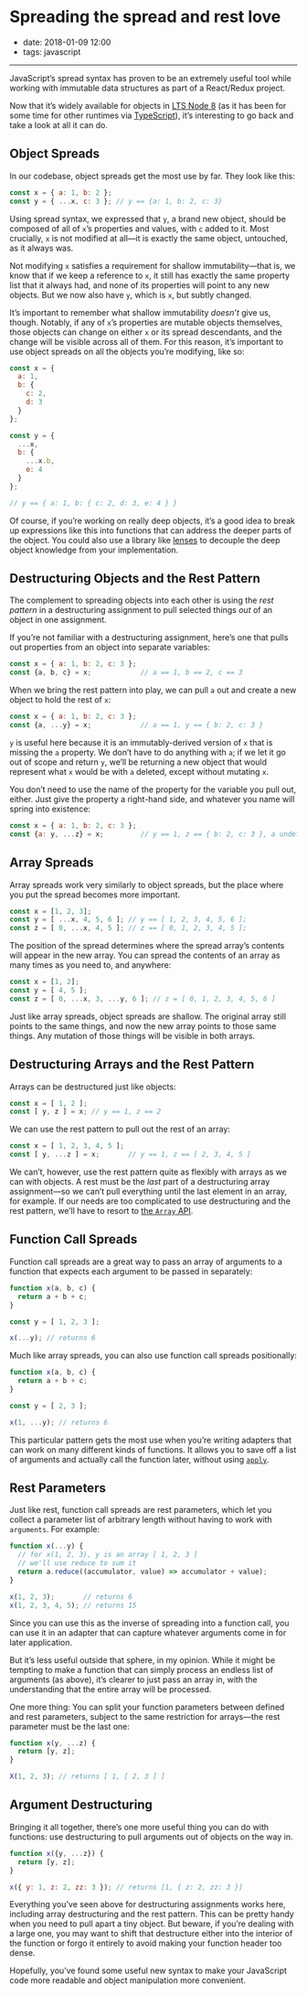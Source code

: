 # Spreading the spread and rest love

- date: 2018-01-09 12:00
- tags: javascript

----

JavaScript’s spread syntax has proven to be an extremely useful tool while working with immutable data structures as part of a React/Redux project.

Now that it’s widely available for objects in [LTS Node 8](https://nodejs.org/en/blog/release/v8.9.0) (as it has been for some time for other runtimes via [TypeScript](https://www.typescriptlang.org)), it’s interesting to go back and take a look at all it can do.

Object Spreads
--------------

In our codebase, object spreads get the most use by far. They look like this:

```javascript
const x = { a: 1, b: 2 };
const y = { ...x, c: 3 }; // y == {a: 1, b: 2, c: 3}
```

Using spread syntax, we expressed that `y`, a brand new object, should be composed of all of `x`’s properties and values, with `c` added to it. Most crucially, `x` is not modified at all—it is exactly the same object, untouched, as it always was.

Not modifying `x` satisfies a requirement for shallow immutability—that is, we know that if we keep a reference to `x`, it still has exactly the same property list that it always had, and none of its properties will point to any new objects. But we now also have `y`, which is `x`, but subtly changed.

It’s important to remember what shallow immutability _doesn’t_ give us, though. Notably, if any of `x`’s properties are mutable objects themselves, those objects can change on either `x` or its spread descendants, and the change will be visible across all of them. For this reason, it’s important to use object spreads on all the objects you’re modifying, like so:

```javascript
const x = {
  a: 1,
  b: {
    c: 2,
    d: 3
  }
};

const y = {
  ...x,
  b: {
    ...x.b,
    e: 4
  }
};

// y == { a: 1, b: { c: 2, d: 3, e: 4 } }
```

Of course, if you’re working on really deep objects, it’s a good idea to break up expressions like this into functions that can address the deeper parts of the object. You could also use a library like [lenses](https://github.com/atomicobject/lenses) to decouple the deep object knowledge from your implementation.

Destructuring Objects and the Rest Pattern
------------------------------------------

The complement to spreading objects into each other is using the _rest pattern_ in a destructuring assignment to pull selected things _out_ of an object in one assignment.

If you’re not familiar with a destructuring assignment, here’s one that pulls out properties from an object into separate variables:

```javascript
const x = { a: 1, b: 2, c: 3 };
const {a, b, c} = x;            // a == 1, b == 2, c == 3
```

When we bring the rest pattern into play, we can pull `a` out and create a new object to hold the rest of `x`:

```javascript
const x = { a: 1, b: 2, c: 3 };
const {a, ...y} = x;            // a == 1, y == { b: 2, c: 3 }
```

`y` is useful here because it is an immutably-derived version of `x` that is missing the `a` property. We don’t have to do anything with `a`; if we let it go out of scope and return `y`, we’ll be returning a new object that would represent what `x` would be with `a` deleted, except without mutating `x`.

You don’t need to use the name of the property for the variable you pull out, either. Just give the property a right-hand side, and whatever you name will spring into existence:

```javascript
const x = { a: 1, b: 2, c: 3 };
const {a: y, ...z} = x;         // y == 1, z == { b: 2, c: 3 }, a undefined
```

Array Spreads
-------------

Array spreads work very similarly to object spreads, but the place where you put the spread becomes more important.

```javascript
const x = [1, 2, 3];
const y = [ ...x, 4, 5, 6 ]; // y == [ 1, 2, 3, 4, 5, 6 ];
const z = [ 0, ...x, 4, 5 ]; // z == [ 0, 1, 2, 3, 4, 5 ];
```

The position of the spread determines where the spread array’s contents will appear in the new array. You can spread the contents of an array as many times as you need to, and anywhere:

```javascript
const x = [1, 2];
const y = [ 4, 5 ];
const z = [ 0, ...x, 3, ...y, 6 ]; // z = [ 0, 1, 2, 3, 4, 5, 6 ]
```

Just like array spreads, object spreads are shallow. The original array still points to the same things, and now the new array points to those same things. Any mutation of those things will be visible in both arrays.

Destructuring Arrays and the Rest Pattern
-----------------------------------------

Arrays can be destructured just like objects:

```javascript
const x = [ 1, 2 ];
const [ y, z ] = x; // y == 1, z == 2
```

We can use the rest pattern to pull out the rest of an array:

```javascript
const x = [ 1, 2, 3, 4, 5 ];
const [ y, ...z ] = x;       // y == 1, z == [ 2, 3, 4, 5 ]
```

We can’t, however, use the rest pattern quite as flexibly with arrays as we can with objects. A rest must be the _last_ part of a destructuring array assignment—so we can’t pull everything until the last element in an array, for example. If our needs are too complicated to use destructuring and the rest pattern, we’ll have to resort to [the `Array` API](https://developer.mozilla.org/en-US/docs/Web/JavaScript/Reference/Global_Objects/Array).

Function Call Spreads
---------------------

Function call spreads are a great way to pass an array of arguments to a function that expects each argument to be passed in separately:

```javascript
function x(a, b, c) {
  return a + b + c;
}

const y = [ 1, 2, 3 ];

x(...y); // returns 6
```

Much like array spreads, you can also use function call spreads positionally:

```javascript
function x(a, b, c) {
  return a + b + c;
}

const y = [ 2, 3 ];

x(1, ...y); // returns 6
```

This particular pattern gets the most use when you’re writing adapters that can work on many different kinds of functions. It allows you to save off a list of arguments and actually call the function later, without using [`apply`](https://developer.mozilla.org/en-US/docs/Web/JavaScript/Reference/Global_Objects/Function/apply).

Rest Parameters
---------------

Just like rest, function call spreads are rest parameters, which let you collect a parameter list of arbitrary length without having to work with `arguments`. For example:

```javascript
function x(...y) {
  // for x(1, 2, 3), y is an array [ 1, 2, 3 ]
  // we'll use reduce to sum it
  return a.reduce((accumulator, value) => accumulator + value);
}

x(1, 2, 3);       // returns 6
x(1, 2, 3, 4, 5); // returns 15
```

Since you can use this as the inverse of spreading into a function call, you can use it in an adapter that can capture whatever arguments come in for later application.

But it’s less useful outside that sphere, in my opinion. While it might be tempting to make a function that can simply process an endless list of arguments (as above), it’s clearer to just pass an array in, with the understanding that the entire array will be processed.

One more thing: You can split your function parameters between defined and rest parameters, subject to the same restriction for arrays—the rest parameter must be the last one:

```javascript
function x(y, ...z) {
  return [y, z];
}

X(1, 2, 3); // returns [ 1, [ 2, 3 ] ]
```

Argument Destructuring
----------------------

Bringing it all together, there’s one more useful thing you can do with functions: use destructuring to pull arguments out of objects on the way in.

```javascript
function x({y, ...z}) {
  return [y, z];
}

x({ y: 1, z: 2, zz: 3 }); // returns [1, { z: 2, zz: 3 }]
```

Everything you’ve seen above for destructuring assignments works here, including array destructuring and the rest pattern. This can be pretty handy when you need to pull apart a tiny object. But beware, if you’re dealing with a large one, you may want to shift that destructure either into the interior of the function or forgo it entirely to avoid making your function header too dense.

Hopefully, you’ve found some useful new syntax to make your JavaScript code more readable and object manipulation more convenient.

